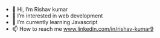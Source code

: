 - 👋 Hi, I’m Rishav kumar
- 👀 I’m interested in web development
- 🌱 I’m currently learning Javascript 
- 📫 How to reach me www.linkedin.com/in/rishav-kumar9

<!---
Rishav3211/Rishav3211 is a ✨ special ✨ repository because its `README.md` (this file) appears on your GitHub profile.
You can click the Preview link to take a look at your changes.
--->
